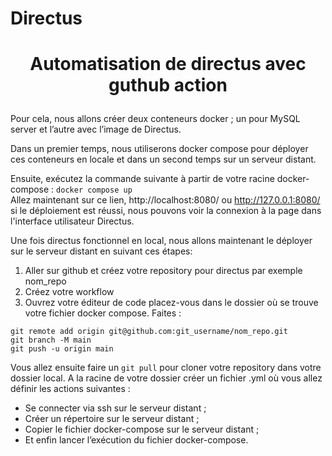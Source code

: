 # Directus

# <p align="center">Automatisation de directus avec guthub action</p>

Pour cela, nous allons créer deux conteneurs docker ; un pour MySQL server et l’autre avec l’image de Directus. 

Dans un premier temps, nous utiliserons docker compose pour déployer ces conteneurs en locale et dans un second temps sur un serveur distant.    

Ensuite, exécutez la commande suivante à partir de votre racine docker-compose :
 ``docker compose up``  
 Allez maintenant sur ce lien, http://localhost:8080/ ou http://127.0.0.1:8080/  si le déploiement est réussi, nous pouvons voir la connexion à la page dans l'interface utilisateur Directus. 
    
 Une fois directus fonctionnel en local, nous allons maintenant le déployer sur le serveur distant en suivant ces étapes:  
1. Aller sur github et créez votre repository pour directus par exemple nom_repo
2. Créez votre workflow
3. Ouvrez votre éditeur de code placez-vous dans le dossier où se trouve votre fichier docker compose. Faites :
```
git remote add origin git@github.com:git_username/nom_repo.git
git branch -M main
git push -u origin main
```
Vous allez ensuite faire un `git pull` pour cloner votre repository dans votre dossier local. A la racine de votre dossier créer un fichier .yml où vous allez définir les actions suivantes :
- Se connecter via ssh sur le serveur distant ;
- Créer un répertoire sur le serveur distant ;
- Copier le fichier docker-compose sur le serveur distant ;
- Et enfin lancer l’exécution du fichier docker-compose.